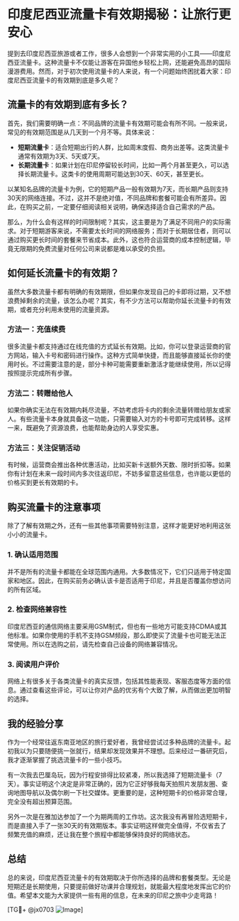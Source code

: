 # 印度尼西亚流量卡有效期揭秘：让旅行更安心

提到去印度尼西亚旅游或者工作，很多人会想到一个非常实用的小工具——印度尼西亚流量卡。这种流量卡不仅能让游客在异国他乡轻松上网，还能避免高昂的国际漫游费用。然而，对于初次使用流量卡的人来说，有一个问题始终困扰着大家：印度尼西亚流量卡的有效期到底是多久呢？

## 流量卡的有效期到底有多长？

首先，我们需要明确一点：不同品牌的流量卡有效期可能会有所不同。一般来说，常见的有效期范围是从几天到一个月不等。具体来说：

- **短期流量卡**：适合短期出行的人群，比如周末度假、商务出差等。这类流量卡通常有效期为3天、5天或7天。
- **长期流量卡**：如果计划在印尼停留较长时间，比如一两个月甚至更久，可以选择长期流量卡。这类卡的使用周期可能达到30天、60天，甚至更长。

以某知名品牌的流量卡为例，它的短期产品一般有效期为7天，而长期产品则支持30天的网络连接。不过，这并不是绝对值，不同品牌和套餐可能会有所差异。因此，在购买之前，一定要仔细阅读相关说明，确保选择适合自己需求的产品。

那么，为什么会有这样的时间限制呢？其实，这主要是为了满足不同用户的实际需求。对于短期游客来说，不需要太长时间的网络服务；而对于长期居住者，则可以通过购买更长时间的套餐来节省成本。此外，这也符合运营商的成本控制逻辑，毕竟无限期的免费流量对任何公司来说都是难以承受的负担。

## 如何延长流量卡的有效期？

虽然大多数流量卡都有明确的有效期限，但如果你发现自己的卡即将过期，又不想浪费掉剩余的流量，该怎么办呢？其实，有不少方法可以帮助你延长流量卡的有效期，或者充分利用未使用的流量资源。

### 方法一：充值续费

很多流量卡都支持通过在线充值的方式延长有效期。比如，你可以登录运营商的官方网站，输入卡号和密码进行操作。这种方式简单快捷，而且能够直接延长你的使用时长。不过需要注意的是，部分卡种可能需要重新激活才能继续使用，所以记得按照提示完成所有步骤。

### 方法二：转赠给他人

如果你确实无法在有效期内耗尽流量，不妨考虑将卡内的剩余流量转赠给朋友或家人。有些流量卡本身就具备这一功能，只需要输入对方的卡号即可完成转移。这样一来，既避免了资源浪费，也能帮助身边的人享受实惠。

### 方法三：关注促销活动

有时候，运营商会推出各种优惠活动，比如买新卡送额外天数、限时折扣等。如果你有计划在未来一段时间内多次往返印尼，不妨多留意这些信息，也许能以更低的价格买到更长有效期的卡。

## 购买流量卡的注意事项

除了了解有效期之外，还有一些其他事项需要特别注意，这样才能更好地利用这张小小的流量卡。

### 1. 确认适用范围

并不是所有的流量卡都能在全球范围内通用。大多数情况下，它们只适用于特定国家和地区。因此，在购买前务必确认该卡是否适用于印尼，并且是否覆盖你想访问的所有区域。

### 2. 检查网络兼容性

印度尼西亚的通信网络主要采用GSM制式，但也有一些地方可能支持CDMA或其他标准。如果你使用的手机不支持GSM频段，那么即使买了流量卡也可能无法正常使用。所以在选购之前，请先检查自己设备的网络兼容情况。

### 3. 阅读用户评价

网络上有很多关于各类流量卡的真实反馈，包括其性能表现、客服态度等方面的信息。通过查看这些评论，可以让你对产品的优劣有个大致了解，从而做出更加明智的选择。

## 我的经验分享

作为一个经常往返东南亚地区的旅行爱好者，我曾经尝试过多种品牌的流量卡。起初我以为只要随便挑一张就行，结果却发现效果并不理想。后来经过一番研究后，我才逐渐掌握了挑选流量卡的一些小技巧。

有一次我去巴厘岛玩，因为行程安排得比较紧凑，所以我选择了短期流量卡（7天）。事实证明这个决定是非常正确的，因为它正好够我每天拍照片发朋友圈、查询地图导航以及偶尔刷一下社交媒体。更重要的是，这种短期卡的价格非常合理，完全没有超出预算范围。

另外一次是在雅加达参加了一个为期两周的工作坊。这次我没有再冒险选短期卡，而是直接入手了一张30天的有效期版本。事实证明这样做完全值得，不仅省去了频繁充值的麻烦，还让我在整个旅程中都能够保持良好的网络状态。

## 总结

总的来说，印度尼西亚流量卡的有效期取决于你所选择的品牌和套餐类型。无论是短期还是长期使用，只要提前做好功课并合理规划，就能最大程度地发挥出它的价值。希望本文能为大家提供一些有用的信息，在未来的印尼之旅中少走弯路！

[TG💪+ @jx0703 ![Image](https://github.com/user-attachments/assets/dbca1d08-cadb-493c-b0ec-ad6f7a83f270)]